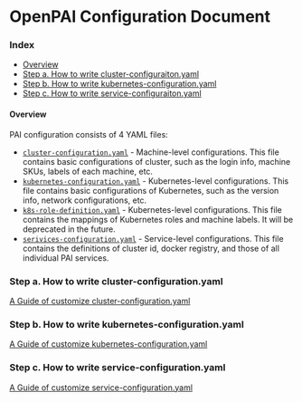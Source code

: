 <!--
  Copyright (c) Microsoft Corporation
  All rights reserved.

  MIT License

  Permission is hereby granted, free of charge, to any person obtaining a copy of this software and associated
  documentation files (the "Software"), to deal in the Software without restriction, including without limitation
  the rights to use, copy, modify, merge, publish, distribute, sublicense, and/or sell copies of the Software, and
  to permit persons to whom the Software is furnished to do so, subject to the following conditions:
  The above copyright notice and this permission notice shall be included in all copies or substantial portions of the Software.

  THE SOFTWARE IS PROVIDED *AS IS*, WITHOUT WARRANTY OF ANY KIND, EXPRESS OR IMPLIED, INCLUDING
  BUT NOT LIMITED TO THE WARRANTIES OF MERCHANTABILITY, FITNESS FOR A PARTICULAR PURPOSE AND
  NONINFRINGEMENT. IN NO EVENT SHALL THE AUTHORS OR COPYRIGHT HOLDERS BE LIABLE FOR ANY CLAIM,
  DAMAGES OR OTHER LIABILITY, WHETHER IN AN ACTION OF CONTRACT, TORT OR OTHERWISE, ARISING FROM,
  OUT OF OR IN CONNECTION WITH THE SOFTWARE OR THE USE OR OTHER DEALINGS IN THE SOFTWARE.
-->

# OpenPAI Configuration Document



### Index

- [Overview](#overview)
- [Step a. How to write cluster-configuraiton.yaml](#step_a)
- [Step b. How to write kubernetes-configuration.yaml](#step_b)
- [Step c. How to write service-configuraiton.yaml](#step_c)


#### Overview <a name="overview"></a>

PAI configuration consists of 4 YAML files:

- [`cluster-configuration.yaml`](./how-to-write-pai-configuration.md#cluster_configuration) - Machine-level configurations. This file contains basic configurations of cluster, such as the login info, machine SKUs, labels of each machine, etc.
- [`kubernetes-configuration.yaml`](./how-to-write-pai-configuration.md#kubernetes_configuration) - Kubernetes-level configurations. This file contains basic configurations of Kubernetes, such as the version info, network configurations, etc.
- [`k8s-role-definition.yaml`](./how-to-write-pai-configuration.md#k8s_role_definition) - Kubernetes-level configurations. This file contains the mappings of Kubernetes roles and machine labels. It will be deprecated in the future.
- [`serivices-configuration.yaml`](./how-to-write-pai-configuration.md#services_configuration) - Service-level configurations. This file contains the definitions of cluster id, docker registry, and those of all individual PAI services.

### Step a. How to write cluster-configuration.yaml  <a name="step_a"></a>

[A Guide of customize cluster-configuration.yaml](./how-to-configure-cluster-configuraiton.md)

### Step b. How to write kubernetes-configuration.yaml <a name="step_b"></a>

[A Guide of customize kubernetes-configuration.yaml](./how-to-configure-k8s-config.md)

### Step c. How to write service-configuration.yaml <a name="step_c"></a>

[A Guide of customize service-configuration.yaml](./how-to-congiure-service-config.md)



